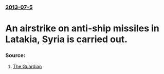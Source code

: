 ### [2013-07-5](/news/2013/07/5/index.md)

# An airstrike on anti-ship missiles in Latakia, Syria is carried out.




### Source:

1. [The Guardian](http://www.guardian.co.uk/world/2013/jul/14/israel-accused-russian-missiles-syria)
